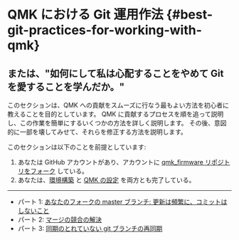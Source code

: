 # QMK における Git 運用作法 {#best-git-practices-for-working-with-qmk}

<!---
  grep --no-filename "^[ ]*git diff" docs/ja/*.md | sh
  original document: 0.9.0:docs/newbs_git_best_practices.md
  git diff 0.9.0 HEAD -- docs/newbs_git_best_practices.md | cat
-->

## または、"如何にして私は心配することをやめて Git を愛することを学んだか。"

このセクションは、QMK への貢献をスムーズに行なう最もよい方法を初心者に教えることを目的としています。
QMK に貢献するプロセスを順を追って説明し、この作業を簡単にするいくつかの方法を詳しく説明します。
その後、意図的に一部を壊してみせて、それらを修正する方法を説明します。

このセクションは以下のことを前提としています:

1. あなたは GitHub アカウントがあり、アカウントに [qmk_firmware リポジトリをフォーク](ja/getting_started_github.md) している。
2. あなたは、[環境構築](ja/newbs_getting_started.md#set-up-your-environment) と [QMK の設定](ja/newbs_getting_started.md#set-up-qmk) を両方とも完了している。

---

- パート 1: [あなたのフォークの master ブランチ: 更新は頻繁に、コミットはしないこと](ja/newbs_git_using_your_master_branch.md)
- パート 2: [マージの競合の解決](ja/newbs_git_resolving_merge_conflicts.md)
- パート 3: [同期のとれていない git ブランチの再同期](ja/newbs_git_resynchronize_a_branch.md)
